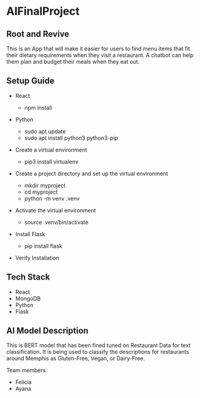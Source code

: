 # AIFinalProject
## Root and Revive
This is an App that will make it easier for users to find menu items that fit their dietary requirements when they visit a restaurant. A chatbot can help them plan and budget their meals when they eat out. 

## Setup Guide

+ React
    + npm install

+ Python
    + sudo apt update
    + sudo apt install python3 python3-pip
+ Create a virtual environment
    + pip3 install virtualenv
+ Create a project directory and set up the virtual environment
    + mkdir myproject
    + cd myproject
    + python -m venv .venv
+ Activate the virtual environment
    + source .venv/bin/activate
+ Install Flask
    + pip install flask
+ Verify Installation

## Tech Stack
 
+ React
+ MongoDB
+ Python 
+ Flask

## AI Model Description

This is BERT model that has been fined tuned on Restaurant Data for text classification. It is being used to classify the descriptions for restaurants around Memphis as Gluten-Free, Vegan, or Dairy-Free.

Team members:
+ Felicia
+ Ayana